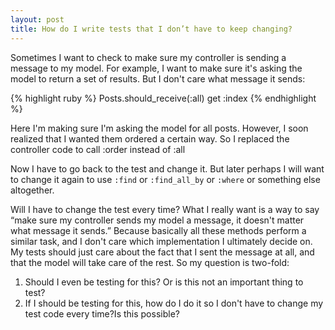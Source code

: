 ```yaml
---
layout: post
title: How do I write tests that I don’t have to keep changing?
---
```


Sometimes I want to check to make sure my controller is sending a message to my model. For example, I want to make sure it's asking the model to return a set of results. But I don't care what message it sends:

{% highlight ruby %}
  Posts.should_receive(:all)
  get :index
{% endhighlight %}

Here I'm making sure I'm asking the model for all posts. However, I soon realized that I wanted them ordered a certain way. So I replaced the controller code to call :order instead of :all

Now I have to go back to the test and change it. But later perhaps I will want to change it again to use `:find` or `:find_all_by` or `:where` or something else altogether.

Will I have to change the test every time? What I really want is a way to say “make sure my controller sends my model a message, it doesn't matter what message it sends.” Because basically all these methods perform a similar task, and I don't care which implementation I ultimately decide on. My tests should just care about the fact that I sent the message at all, and that the model will take care of the rest. So my question is two-fold:
<ol>
	<li>Should I even be testing for this? Or is this not an important thing to test?</li>
	<li>If I should be testing for this, how do I do it so I don't have to change my test code every time?Is this possible?</li>
</ol>